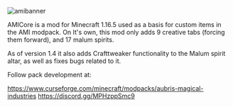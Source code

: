 ![amibanner](https://user-images.githubusercontent.com/15237266/219903966-60780e2f-8647-44d9-9b63-cc3fb5e4aadc.png)

AMICore is a mod for Minecraft 1.16.5 used as a basis for custom items in the AMI modpack. On It's own, this mod only adds 9 creative tabs (forcing them forward), and 17 malum spirits. 

As of version 1.4 it also adds Crafttweaker functionality to the Malum spirit altar, as well as fixes bugs related to it.

Follow pack development at:

https://www.curseforge.com/minecraft/modpacks/aubris-magical-industries 
https://discord.gg/MPHzppSmc9
